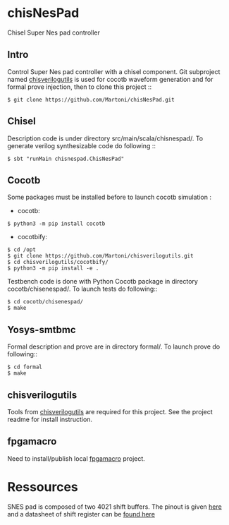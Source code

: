 # chisNesPad
Chisel Super Nes pad controller

## Intro
Control Super Nes pad controller with a chisel component. Git subproject named [chisverilogutils](https://github.com/Martoni/chisverilogutils) is used for cocotb waveform generation and for formal prove injection, then to clone this project ::

```
$ git clone https://github.com/Martoni/chisNesPad.git
```

## Chisel

Description code is under directory src/main/scala/chisnespad/. To generate verilog synthesizable code do following ::

```
$ sbt "runMain chisnespad.ChisNesPad"
```

## Cocotb

Some packages must be installed before to launch cocotb simulation :

- cocotb:

```Shell
$ python3 -m pip install cocotb
```
- cocotbify:

``` Shell
$ cd /opt
$ git clone https://github.com/Martoni/chisverilogutils.git
$ cd chisverilogutils/cocotbify/
$ python3 -m pip install -e .
```

Testbench code is done with Python Cocotb package in directory cocotb/chisenespad/. To launch tests do following::

```
$ cd cocotb/chisenespad/
$ make
```

## Yosys-smtbmc

Formal description and prove are in directory formal/. To launch prove do following::
```
$ cd formal
$ make
```

## chisverilogutils

Tools from [chisverilogutils](https://github.com/Martoni/chisverilogutils.git) are required for this project. See the project
readme for install instruction.

## fpgamacro

Need to install/publish local [fpgamacro](https://github.com/Martoni/fpgamacro.git) project.

# Ressources

SNES pad is composed of two 4021 shift buffers. The pinout is given
[here](https://pinoutguide.com/Game/snescontroller_pinout.shtml) and a datasheet
of shift register can be [found here](http://www.st.com/content/ccc/resource/technical/document/datasheet/aa/2e/a7/49/58/cc/4a/9e/CD00002651.pdf/files/CD00002651.pdf/jcr:content/translations/en.CD00002651.pdf)
